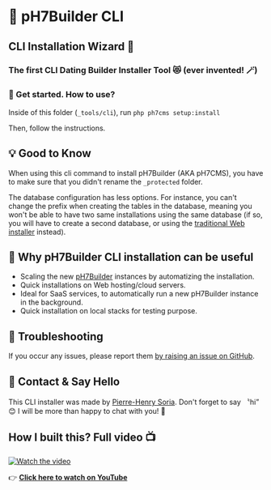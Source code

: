 # 🚀 pH7Builder CLI

## CLI Installation Wizard 🧙

### The first CLI Dating Builder Installer Tool 😻 (ever invented! 🪄)


### 🍰 Get started. How to use?

Inside of this folder (`_tools/cli`), run `php ph7cms setup:install`

Then, follow the instructions.

## 💡 Good to Know

When using this cli command to install pH7Builder (AKA pH7CMS), you have to make sure that you didn't rename
the `_protected` folder.

The database configuration has less options. For instance, you can't change the prefix when creating the tables in the
database, meaning you won't be able to have two same installations using the same database (if so, you will have to
create a second database, or using the [traditional Web installer](http://ph7cms.com/doc/en/insall) instead).

## 🤔 Why pH7Builder CLI installation can be useful

* Scaling the new [pH7Builder](https://github.com/pH7Software/pH7-Social-Dating-CMS) instances by automatizing the
  installation.
* Quick installations on Web hosting/cloud servers.
* Ideal for SaaS services, to automatically run a new pH7Builder instance in the background.
* Quick installation on local stacks for testing purpose.

## 🤕 Troubleshooting

If you occur any issues, please report
them [by raising an issue on GitHub](https://github.com/pH7Software/pH7-Social-Dating-CMS/issues).

## 👋 Contact & Say Hello

This CLI installer was made by [Pierre-Henry Soria](https://www.linkedin.com/in/ph7enry). Don't forget to say 〝hi” 😊
I will be more than happy to chat with you! 🤗


## How I built this? Full video 📺

[![Watch the video](https://i1.ytimg.com/vi/qFJrezJ2X8s/sddefault.jpg)](https://www.youtube.com/watch?v=qFJrezJ2X8s)

👉 **[Click here to watch on YouTube](https://www.youtube.com/watch?v=qFJrezJ2X8s)**
